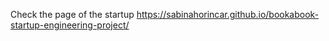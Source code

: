 Check the page of the startup
https://sabinahorincar.github.io/bookabook-startup-engineering-project/
